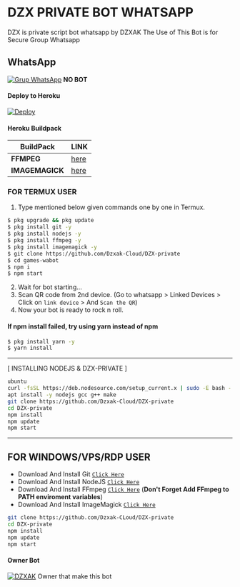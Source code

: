   # DZX PRIVATE BOT WHATSAPP

DZX is private script bot whatsapp by DZXAK
 The Use of This Bot is for Secure Group Whatsapp 

  ## WhatsApp
 [![Grup WhatsApp](https://img.shields.io/badge/WhatsApp%20Group-25D366?style=for-the-badge&logo=whatsapp&logoColor=white)](https://chat.whatsapp.com/Esv486LfX4E4V2GS6Wgfja) 
**NO BOT**

#### Deploy to Heroku
[![Deploy](https://www.herokucdn.com/deploy/button.svg)](https://heroku.com/deploy?template=https://github.com/Dzxak-Cloud/DZX-private)

#### Heroku Buildpack
| BuildPack | LINK |
|--------|--------|
| **FFMPEG** |[here](https://github.com/jonathanong/heroku-buildpack-ffmpeg-latest) |
| **IMAGEMAGICK** | [here](https://github.com/DuckyTeam/heroku-buildpack-imagemagick) |

### FOR TERMUX USER
1. Type mentioned below given commands one by one in Termux.
```sh
$ pkg upgrade && pkg update
$ pkg install git -y
$ pkg install nodejs -y
$ pkg install ffmpeg -y
$ pkg install imagemagick -y
$ git clone https://github.com/Dzxak-Cloud/DZX-private
$ cd games-wabot
$ npm i
$ npm start 
``` 
2. Wait for bot starting...
3. Scan QR code from 2nd device. (Go to whatsapp > Linked Devices >  Click on `link device` > And `Scan the QR`)
4. Now your bot is ready to rock n roll.

#### If npm install failed, try using yarn instead of npm
```sh
$ pkg install yarn -y
$ yarn install
```
---------
[ INSTALLING NODEJS & DZX-PRIVATE ]

```bash
ubuntu
curl -fsSL https://deb.nodesource.com/setup_current.x | sudo -E bash -
apt install -y nodejs gcc g++ make
git clone https://github.com/Dzxak-Cloud/DZX-private
cd DZX-private
npm install
npm update
npm start
```
---------

## FOR WINDOWS/VPS/RDP USER

* Download And Install Git [`Click Here`](https://git-scm.com/downloads)
* Download And Install NodeJS [`Click Here`](https://nodejs.org/en/download)
* Download And Install FFmpeg [`Click Here`](https://ffmpeg.org/download.html) (**Don't Forget Add FFmpeg to PATH enviroment variables**)
* Download And Install ImageMagick [`Click Here`](https://imagemagick.org/script/download.php)

```bash
git clone https://github.com/Dzxak-CLoud/DZX-private
cd DZX-private
npm install
npm update
npm start
```

#### Owner Bot

  
[![DZXAK](https://github.com/Dzxak-Cloud.png?size=100)](https://github.com/Dzxak-Cloud)            Owner that make this bot 
